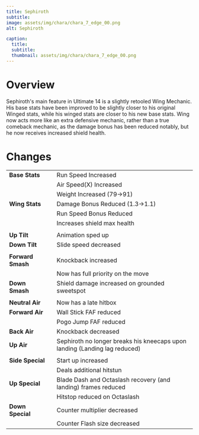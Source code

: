 ```yaml
---
title: Sephiroth
subtitle: 
image: assets/img/chara/chara_7_edge_00.png
alt: Sephiroth

caption:
  title:
  subtitle: 
  thumbnail: assets/img/chara/chara_7_edge_00.png
---
```



# Overview 

Sephiroth's main feature in Ultimate 14 is a slightly retooled Wing Mechanic. His base stats have been improved to be slightly closer to his original Winged stats, while his winged stats are closer to his new base stats. Wing now acts more like an extra defensive mechanic, rather than a true comeback mechanic, as the damage bonus has been reduced notably, but he now receives increased shield health.

# Changes

| |  |  |
| :----------- | :-----: | ----------- |
| **Base Stats** | | Run Speed Increased |
| | | Air Speed(X) Increased |
| | | Weight Increased (79->91) |
| **Wing Stats** | | Damage Bonus Reduced (1.3->1.1) |
| | | Run Speed Bonus Reduced |
| | | Increases shield max health |
|  | |  |
| **Up Tilt** | | Animation sped up |
| **Down Tilt** | | Slide speed decreased |
|  | |  |
| **Forward Smash** | | Knockback increased |
| | | Now has full priority on the move |
| **Down Smash** | | Shield damage increased on grounded sweetspot |
|  | | |
| **Neutral Air** | | Now has a late hitbox |
| **Forward Air** | | Wall Stick FAF reduced |
| | | Pogo Jump FAF reduced |
| **Back Air** | | Knockback decreased |
| **Up Air** | | Sephiroth no longer breaks his kneecaps upon landing (Landing lag reduced) |
|  | | |
| **Side Special** | | Start up increased |
| | | Deals additional hitstun |
| **Up Special** | | Blade Dash and Octaslash recovery (and landing) frames reduced |
| | | Hitstop reduced on Octaslash |
| **Down Special** | | Counter multiplier decreased |
| | | Counter Flash size decreased |
